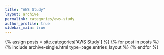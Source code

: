 ```yaml
---
title: "AWS Study"
layout: archive
permalink: categories/aws-study
author_profile: true
sidebar_main: true
---
```


{% assign posts = site.categories['AWS Study'] %}
{% for post in posts %} {% include archive-single.html type=page.entries_layout %} {% endfor %}
